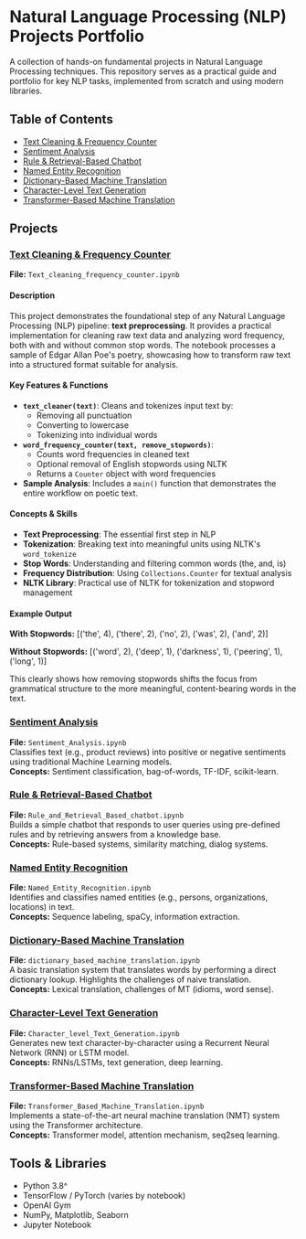 # Natural Language Processing (NLP) Projects Portfolio

A collection of hands-on fundamental projects in Natural Language Processing techniques. This repository serves as a practical guide and portfolio for key NLP tasks, implemented from scratch and using modern libraries.

## Table of Contents

- [Text Cleaning & Frequency Counter](#text-cleaning--frequency-counter)
- [Sentiment Analysis](#sentiment-analysis)
- [Rule & Retrieval-Based Chatbot](#rule--retrieval-based-chatbot)
- [Named Entity Recognition](#named-entity-recognition)
- [Dictionary-Based Machine Translation](#dictionary-based-machine-translation)
- [Character-Level Text Generation](#character-level-text-generation)
- [Transformer-Based Machine Translation](#transformer-based-machine-translation)

## Projects

### [Text Cleaning & Frequency Counter](#text-cleaning--frequency-counter)
**File:** `Text_cleaning_frequency_counter.ipynb`  
#### Description
This project demonstrates the foundational step of any Natural Language Processing (NLP) pipeline: **text preprocessing**. It provides a practical implementation for cleaning raw text data and analyzing word frequency, both with and without common stop words. The notebook processes a sample of Edgar Allan Poe's poetry, showcasing how to transform raw text into a structured format suitable for analysis.

#### Key Features & Functions
- **`text_cleaner(text)`**: Cleans and tokenizes input text by:
  - Removing all punctuation
  - Converting to lowercase
  - Tokenizing into individual words
- **`word_frequency_counter(text, remove_stopwords)`**: 
  - Counts word frequencies in cleaned text
  - Optional removal of English stopwords using NLTK
  - Returns a `Counter` object with word frequencies
- **Sample Analysis**: Includes a `main()` function that demonstrates the entire workflow on poetic text.

#### Concepts & Skills
- **Text Preprocessing**: The essential first step in NLP
- **Tokenization**: Breaking text into meaningful units using NLTK's `word_tokenize`
- **Stop Words**: Understanding and filtering common words (the, and, is)
- **Frequency Distribution**: Using `Collections.Counter` for textual analysis
- **NLTK Library**: Practical use of NLTK for tokenization and stopword management

#### Example Output
**With Stopwords:** [('the', 4), ('there', 2), ('no', 2), ('was', 2), ('and', 2)]

**Without Stopwords:** [('word', 2), ('deep', 1), ('darkness', 1), ('peering', 1), ('long', 1)]

This clearly shows how removing stopwords shifts the focus from grammatical structure to the more meaningful, content-bearing words in the text.

### [Sentiment Analysis](#sentiment-analysis)
**File:** `Sentiment_Analysis.ipynb`  
Classifies text (e.g., product reviews) into positive or negative sentiments using traditional Machine Learning models.  
**Concepts:** Sentiment classification, bag-of-words, TF-IDF, scikit-learn.

### [Rule & Retrieval-Based Chatbot](#rule--retrieval-based-chatbot)
**File:** `Rule_and_Retrieval_Based_chatbot.ipynb`  
Builds a simple chatbot that responds to user queries using pre-defined rules and by retrieving answers from a knowledge base.  
**Concepts:** Rule-based systems, similarity matching, dialog systems.

### [Named Entity Recognition](#named-entity-recognition)
**File:** `Named_Entity_Recognition.ipynb`  
Identifies and classifies named entities (e.g., persons, organizations, locations) in text.  
**Concepts:** Sequence labeling, spaCy, information extraction.

### [Dictionary-Based Machine Translation](#dictionary-based-machine-translation)
**File:** `dictionary_based_machine_translation.ipynb`  
A basic translation system that translates words by performing a direct dictionary lookup. Highlights the challenges of naive translation.  
**Concepts:** Lexical translation, challenges of MT (idioms, word sense).

### [Character-Level Text Generation](#character-level-text-generation)
**File:** `Character_level_Text_Generation.ipynb`  
Generates new text character-by-character using a Recurrent Neural Network (RNN) or LSTM model.  
**Concepts:** RNNs/LSTMs, text generation, deep learning.

### [Transformer-Based Machine Translation](#transformer-based-machine-translation)
**File:** `Transformer_Based_Machine_Translation.ipynb`  
Implements a state-of-the-art neural machine translation (NMT) system using the Transformer architecture.  
**Concepts:** Transformer model, attention mechanism, seq2seq learning.


## Tools & Libraries

- Python 3.8^
- TensorFlow / PyTorch (varies by notebook)
- OpenAI Gym
- NumPy, Matplotlib, Seaborn
- Jupyter Notebook


